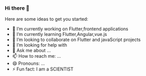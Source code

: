 ### Hi there 👋


Here are some ideas to get you started:

- 🔭 I’m currently working on Flutter,frontend applications
- 🌱 I’m currently learning Flutter,Angular,vue.js
- 👯 I’m looking to collaborate on Flutter and javaScript projects
- 🤔 I’m looking for help with 
- 💬 Ask me about ...
- 📫 How to reach me: ...
- 😄 Pronouns: ...
- ⚡ Fun fact: I am a SCIENTIST
